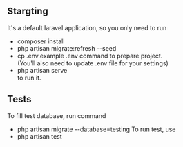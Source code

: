 ## Stargting

It's a default laravel application, so you only need to run
- composer install
- php artisan migrate:refresh --seed
- cp .env.example .env
  command to prepare project.  
  (You'll also need to update .env file for your settings)
- php artisan serve  
  to run it.

## Tests

To fill test database, run command
- php artisan migrate --database=testing
  To run test, use
- php artisan test
